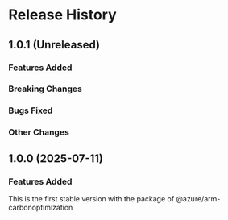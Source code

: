 # Release History

## 1.0.1 (Unreleased)

### Features Added

### Breaking Changes

### Bugs Fixed

### Other Changes

## 1.0.0 (2025-07-11)

### Features Added

This is the first stable version with the package of @azure/arm-carbonoptimization
